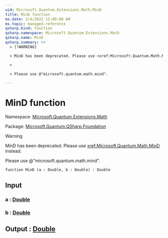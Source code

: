 ```yaml
---
uid: Microsoft.Quantum.Extensions.Math.MinD
title: MinD function
ms.date: 2/4/2022 12:00:00 AM
ms.topic: managed-reference
qsharp.kind: function
qsharp.namespace: Microsoft.Quantum.Extensions.Math
qsharp.name: MinD
qsharp.summary: >+
  > [!WARNING]

  > MinD has been deprecated. Please use <xref:Microsoft.Quantum.Math.MinD> instead.

  >

  > Please use @"microsoft.quantum.math.mind".

---
```


# MinD function

Namespace: [Microsoft.Quantum.Extensions.Math](xref:Microsoft.Quantum.Extensions.Math)

Package: [Microsoft.Quantum.QSharp.Foundation](https://nuget.org/packages/Microsoft.Quantum.QSharp.Foundation)


> [!WARNING]
> MinD has been deprecated. Please use <xref:Microsoft.Quantum.Math.MinD> instead.
>
> Please use @"microsoft.quantum.math.mind".



```qsharp
function MinD (a : Double, b : Double) : Double
```


## Input

### a : [Double](xref:microsoft.quantum.qsharp.valueliterals#double-literals)




### b : [Double](xref:microsoft.quantum.qsharp.valueliterals#double-literals)





## Output : [Double](xref:microsoft.quantum.qsharp.valueliterals#double-literals)

